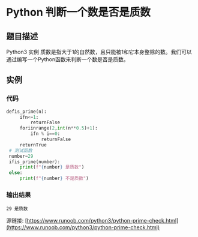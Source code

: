 # Python 判断一个数是否是质数

## 题目描述
Python3 实例
质数是指大于1的自然数，且只能被1和它本身整除的数。我们可以通过编写一个Python函数来判断一个数是否是质数。

## 实例
### 代码
```python
defis_prime(n):
     ifn<=1:
         returnFalse
     foriinrange(2,int(n**0.5)+1):
         ifn % i==0:
             returnFalse
     returnTrue
 # 测试函数
 number=29
 ifis_prime(number):
     print(f"{number} 是质数")
 else:
     print(f"{number} 不是质数")
```
### 输出结果
```
29 是质数
```
源链接: [https://www.runoob.com/python3/python-prime-check.html](https://www.runoob.com/python3/python-prime-check.html)